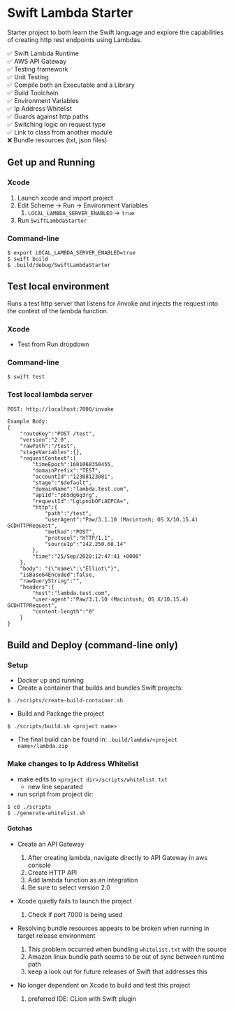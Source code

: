 # Swift Lambda Starter

Starter project to both learn the Swift language and explore the capabilities of creating http rest endpoints using Lambdas. 
  
✅ Swift Lambda Runtime  
✅ AWS API Gateway  
✅ Testing framework  
✅ Unit Testing    
✅ Compile both an Executable and a Library      
✅ Build Toolchain  
✅ Environment Variables  
✅ Ip Address Whitelist  
✅ Guards against http paths  
✅ Switching logic on request type  
✅ Link to class from another module          
❌ Bundle resources (txt, json files) 
    
## Get up and Running

### Xcode
1. Launch xcode and import project
1. Edit Scheme -> Run -> Environment Variables
    1. `LOCAL_LAMBDA_SERVER_ENABLED` -> `true`
1. Run `SwiftLambdaStarter`
        
### Command-line
```
$ export LOCAL_LAMBDA_SERVER_ENABLED=true
$ swift build
$ .build/debug/SwiftLambdaStarter
```

## Test local environment
Runs a test http server that listens for /invoke and injects the request into the context of the lambda function.

### Xcode
- Test from Run dropdown

### Command-line
```
$ swift test
```

### Test local lambda server

```
POST: http://localhost:7000/invoke
```

```
Example Body:
{
    "routeKey":"POST /test",
    "version":"2.0",
    "rawPath":"/test",
    "stageVariables":{},
    "requestContext":{
        "timeEpoch":1601068350455,
        "domainPrefix":"TEST",
        "accountId":"12308123081",
        "stage":"$default",
        "domainName":"lambda.test.com",
        "apiId":"pb5dg6g3rg",
        "requestId":"LgLpnibOFiAEPCA=",
        "http":{
            "path":"/test",
            "userAgent":"Paw/3.1.10 (Macintosh; OS X/10.15.4) GCDHTTPRequest",
            "method":"POST",
            "protocol":"HTTP/1.1",
            "sourceIp":"142.250.68.14"
        },
        "time":"25/Sep/2020:12:47:41 +0000"
    },
    "body": "{\"name\":\"Elliot\"}",
    "isBase64Encoded":false,
    "rawQueryString":"",
    "headers":{
        "host":"lambda.test.com",
        "user-agent":"Paw/3.1.10 (Macintosh; OS X/10.15.4) GCDHTTPRequest",
        "content-length":"0"
    }
}
```

## Build and Deploy (command-line only)

### Setup

- Docker up and running
- Create a container that builds and bundles Swift projects:
```
$ ./scripts/create-build-container.sh
```
- Build and Package the project
```
$ ./scripts/build.sh <project name>
```
- The final build can be found in: `.build/lambda/<project name>/lambda.zip`

### Make changes to Ip Address Whitelist
- make edits to `<project dir>/scripts/whitelist.txt`
    - new line separated
- run script from project dir:
```
$ cd ./scripts
$ ./generate-whitelist.sh
```

#### Gotchas
- Create an API Gateway
    1. After creating lambda, navigate directly to API Gateway in aws console
    1. Create HTTP API
    1. Add lambda function as an integration
    1. Be sure to select version 2.0 
    
- Xcode quietly fails to launch the project
    1. Check if port 7000 is being used
    
- Resolving bundle resources appears to be broken when running in target release environment
    1. This problem occurred when bundling `whitelist.txt` with the source
    1. Amazon linux bundle path seems to be out of sync between runtime path
    1. keep a look out for future releases of Swift that addresses this
    
- No longer dependent on Xcode to build and test this project
    1. preferred IDE: CLion with Swift plugin
